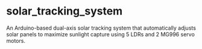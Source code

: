 # solar_tracking_system
An Arduino-based dual-axis solar tracking system that automatically adjusts solar panels to maximize sunlight capture using 5 LDRs and 2 MG996 servo motors.
